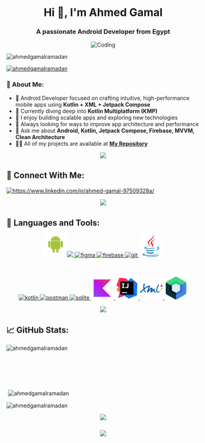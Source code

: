 <h1 align="center">Hi 👋, I'm Ahmed Gamal</h1>
<h3 align="center">A passionate Android Developer from Egypt</h3>

<div align="center">
<img  alt="Coding" width="400" src="https://i.pinimg.com/originals/81/17/8b/81178b47a8598f0c81c4799f2cdd4057.gif">
</div>

<p align="left"> <img src="https://komarev.com/ghpvc/?username=ahmedgamalramadan&label=Profile%20views&color=0e75b6&style=flat" alt="ahmedgamalramadan" /> </p>
                                                                                  
<p align="left"> <a href="https://github.com/ryo-ma/github-profile-trophy"><img src="https://github-profile-trophy.vercel.app/?username=ahmedgamalramadan&theme=tokyonight" alt="ahmedgamalramadan" /></a> </p>

### 🧠 About Me:
- 🚀 Android Developer focused on crafting intuitive, high-performance mobile apps using **Kotlin + XML + Jetpack Compose**
- 🌱 Currently diving deep into **Kotlin Multiplatform (KMP)**  
- 📱 I enjoy building scalable apps and exploring new technologies  
- 🧩 Always looking for ways to improve app architecture and performance  
- 💬 Ask me about **Android, Kotlin, Jetpack Compose, Firebase, MVVM, Clean Architecture**
- 👨‍💻 All of my projects are available at **[My Repository](https://github.com/AhmedGamalRamadan?tab=repositories)**

<div align="center">
    <img src="https://user-images.githubusercontent.com/73097560/115834477-dbab4500-a447-11eb-908a-139a6edaec5c.gif" />
</div>

## 🤝 Connect With Me:
<p align="left">
<a href="https://www.linkedin.com/in/ahmed-gamal-ramadan/" target="blank"><img align="center" src="https://raw.githubusercontent.com/rahuldkjain/github-profile-readme-generator/master/src/images/icons/Social/linked-in-alt.svg" alt="https://www.linkedin.com/in/ahmed-gamal-97509328a/" height="30" width="40" /></a>
</p>

<div align="center">
    <img src="https://user-images.githubusercontent.com/73097560/115834477-dbab4500-a447-11eb-908a-139a6edaec5c.gif" />
</div>

## 🧰 Languages and Tools:

<div align="center">
 <a href="https://developer.android.com" target="_blank" rel="noreferrer"> 
   <img src="https://raw.githubusercontent.com/devicons/devicon/master/icons/android/android-original-wordmark.svg" alt="android" width="60" height="60"/><img src="https://skillicons.dev/icons?i=github,androidstudio" /> </a>
  <a href="https://www.figma.com/" target="_blank" rel="noreferrer">  <img src="https://www.vectorlogo.zone/logos/figma/figma-icon.svg" alt="figma" width="60" height="60"/> </a> 
  <a href="https://firebase.google.com/" target="_blank" rel="noreferrer">  <img src="https://www.vectorlogo.zone/logos/firebase/firebase-icon.svg" alt="firebase" width="60" height="60"/> </a>
  <a href="https://git-scm.com/" target="_blank" rel="noreferrer"> <img src="https://www.vectorlogo.zone/logos/git-scm/git-scm-icon.svg" alt="git" width="60" height="60"/> </a> 
  <a href="https://www.java.com" target="_blank" rel="noreferrer">  <img src="https://raw.githubusercontent.com/devicons/devicon/master/icons/java/java-original.svg" alt="java" width="60" height="60"/> </a>
  
  <br><br>
<a href="https://kotlinlang.org" target="_blank" rel="noreferrer">  <img src="https://www.vectorlogo.zone/logos/kotlinlang/kotlinlang-icon.svg" alt="kotlin" width="60" height="60"/> </a> 
<a href="https://postman.com" target="_blank" rel="noreferrer">  <img src="https://www.vectorlogo.zone/logos/getpostman/getpostman-icon.svg" alt="postman" width="60" height="60"/> </a> 
<a href="https://www.sqlite.org/" target="_blank" rel="noreferrer">      <img src="https://www.vectorlogo.zone/logos/sqlite/sqlite-icon.svg" alt="sqlite" width="60" height="60"/> </a>
<a href="https://ktor.io" target="_blank" rel="noreferrer">  <img src="https://raw.githubusercontent.com/devicons/devicon/master/icons/kotlin/kotlin-original.svg" alt="ktor" width="60" height="60"/> </a> 
<a href="https://www.jetbrains.com/idea/" target="_blank" rel="noreferrer">   <img src="https://raw.githubusercontent.com/devicons/devicon/master/icons/intellij/intellij-original.svg" alt="intellij" width="60" height="60"/> </a> 
<a href="https://developer.mozilla.org/en-US/docs/Web/XML" target="_blank" rel="noreferrer">  <img src="https://raw.githubusercontent.com/devicons/devicon/master/icons/xml/xml-original.svg" alt="xml" width="60" height="60"/> </a> 
<a href="https://developer.android.com/jetpack/compose" target="_blank" rel="noreferrer">  <img src="https://raw.githubusercontent.com/devicons/devicon/master/icons/jetpackcompose/jetpackcompose-original.svg" alt="jetpack compose" width="60" height="60"/> </a>
<!--   <a href="https://dagger.dev/hilt/" target="_blank" rel="noreferrer">  <img src="https://avatars.githubusercontent.com/u/63873106?s=200&v=4" alt="hilt" width="60" height="60"/></a> -->
  
</div>

<div align="center">
    <img src="https://user-images.githubusercontent.com/73097560/115834477-dbab4500-a447-11eb-908a-139a6edaec5c.gif" />
</div>

## 📈 GitHub Stats:
<p><img align="left" src="https://github-readme-stats.vercel.app/api/top-langs?username=ahmedgamalramadan&show_icons=true&theme=dark&locale=en&layout=compact" alt="ahmedgamalramadan" /></p>
<br><br><br><br><br><br>

<p>&nbsp;<img align="center" src="https://github-readme-stats.vercel.app/api?username=ahmedgamalramadan&show_icons=true&theme=dark&locale=en" alt="ahmedgamalramadan" /></p>

<p><img align="center" src="https://github-readme-streak-stats.herokuapp.com/?user=ahmedgamalramadan&theme=dark" alt="ahmedgamalramadan" /></p>

<div align="center">
    <img src="https://user-images.githubusercontent.com/73097560/115834477-dbab4500-a447-11eb-908a-139a6edaec5c.gif" />
</div>

<h3 align="center">
    <img src="https://readme-typing-svg.herokuapp.com/?font=Righteous&size=25&center=true&vCenter=true&width=500&height=70&duration=4000&lines=Thanks+for+visiting!+❤️;+Shoot+me+a+message+on+Linkedin!;I'm+Long+Life+Learner">
</h3>
